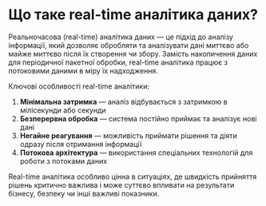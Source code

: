 


# Що таке real-time аналітика даних?

Реальночасова (real-time) аналітика даних — це підхід до аналізу інформації, який дозволяє обробляти та аналізувати дані миттєво або майже миттєво після їх створення чи збору. Замість накопичення даних для періодичної пакетної обробки, real-time аналітика працює з потоковими даними в міру їх надходження.

Ключові особливості real-time аналітики:

1. **Мінімальна затримка** — аналіз відбувається з затримкою в мілісекунди або секунди
2. **Безперервна обробка** — система постійно приймає та аналізує нові дані
3. **Негайне реагування** — можливість приймати рішення та діяти одразу після отримання інформації
4. **Потокова архітектура** — використання спеціальних технологій для роботи з потоками даних

Real-time аналітика особливо цінна в ситуаціях, де швидкість прийняття рішень критично важлива і може суттєво впливати на результати бізнесу, безпеку чи інші важливі показники.

